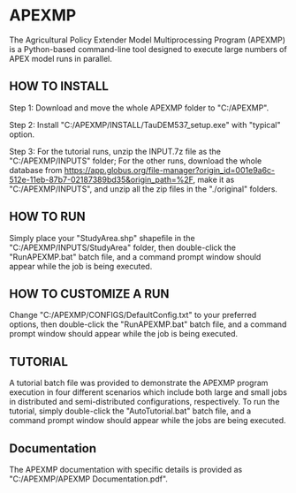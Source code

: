 # APEXMP
The Agricultural Policy Extender Model Multiprocessing Program (APEXMP) is a Python-based command-line tool designed to execute large numbers of APEX model runs in parallel.

## HOW TO INSTALL
Step 1: Download and move the whole APEXMP folder to "C:/APEXMP".

Step 2: Install "C:/APEXMP/INSTALL/TauDEM537_setup.exe" with "typical" option.

Step 3: For the tutorial runs, unzip the INPUT.7z file as the "C:/APEXMP/INPUTS" folder; For the other runs, download the whole database from https://app.globus.org/file-manager?origin_id=001e9a6c-512e-11eb-87b7-02187389bd35&origin_path=%2F, make it as "C:/APEXMP/INPUTS", and unzip all the zip files in the "./original" folders.

## HOW TO RUN
Simply place your "StudyArea.shp" shapefile in the "C:/APEXMP/INPUTS/StudyArea" folder, then double-click the "RunAPEXMP.bat" batch file, and a command prompt window should appear while the job is being executed.

## HOW TO CUSTOMIZE A RUN
Change "C:/APEXMP/CONFIGS/DefaultConfig.txt" to your preferred options, then double-click the "RunAPEXMP.bat" batch file, and a command prompt window should appear while the job is being executed.

## TUTORIAL
A tutorial batch file was provided to demonstrate the APEXMP program execution in four different scenarios which include both large and small jobs in distributed and semi-distributed configurations, respectively. To run the tutorial, simply double-click the "AutoTutorial.bat" batch file, and a command prompt window should appear while the jobs are being executed.

## Documentation
The APEXMP documentation with specific details is provided as "C:/APEXMP/APEXMP Documentation.pdf".
